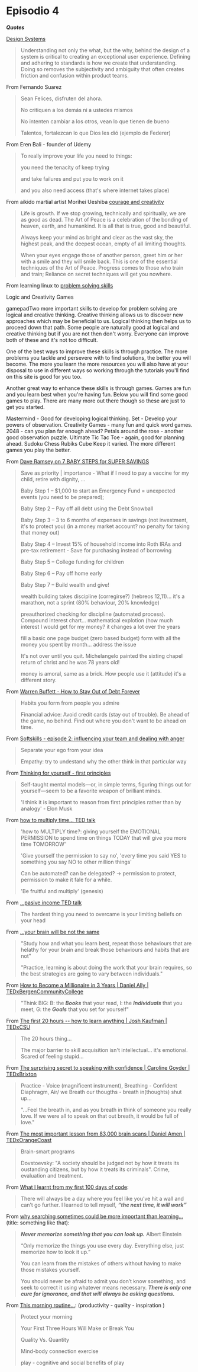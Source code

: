 # Episodio 4

***Quotes***

[Design Systems](www.designbetter.co/design-systems-handbook)

>  Understanding not only the what, but the why, behind the design of a system is critical to creating an exceptional user experience. Defining and adhering to standards is how we create that understanding. Doing so removes the subjectivity and ambiguity that often creates friction and confusion within product teams.

From Fernando Suarez

>  Sean Felices, disfruten del ahora.
>  
>  No critiquen a los demás ni a ustedes mismos
>  
>  No intenten cambiar a los otros, vean lo que tienen de bueno
>
>  Talentos, fortalezcan lo que Dios les dió (ejemplo de Federer)

From Eren Bali - founder of Udemy

> To really improve your life you need to things: 
>  
>  you need the tenacity of keep trying
>  
>  and take failures and put you to work on it
>
>  and you also need access (that's where internet takes place)


From aikido martial artist Morihei Ueshiba [courage and creativity](https://medium.com/personal-growth/how-to-build-your-courage-and-creativity-with-the-aikido-philosophy-d41b451b0e43)

>  Life is growth. If we stop growing, technically and spiritually, we are as good as dead. The Art of Peace is a celebration of the bonding of heaven, earth, and humankind. It is all that is true, good and beautiful.
>  
>  Always keep your mind as bright and clear as the vast sky, the highest peak, and the deepest ocean, empty of all limiting thoughts.
>  
>  When your eyes engage those of another person, greet him or her with a smile and they will smile back. This is one of the essential techniques of the Art of Peace.
>  Progress comes to those who train and train; Reliance on secret techniques will get you nowhere.


From learning linux to [problem solving skills](https://ryanstutorials.net/problem-solving-skills/)

Logic and Creativity Games

gamepadTwo more important skills to develop for problem solving are logical and creative thinking. Creative thinking allows us to discover new approaches which may be beneficial to us. Logical thinking then helps us to proceed down that path. Some people are naturally good at logical and creative thinking but if you are not then don't worry. Everyone can improve both of these and it's not too difficult.

One of the best ways to improve these skills is through practice. The more problems you tackle and persevere with to find solutions, the better you will become. The more you learn the more resources you will also have at your disposal to use in different ways so working through the tutorials you'll find on this site is good for you too.

Another great way to enhance these skills is through games. Games are fun and you learn best when you're having fun. Below you will find some good games to play. There are many more out there though so these are just to get you started.

Mastermind - Good for developing logical thinking.
Set - Develop your powers of observation.
Creativity Games - many fun and quick word games.
2048 - can you plan far enough ahead?
Petals around the rose - another good observation puzzle.
Ultimate Tic Tac Toe - again, good for planning ahead.
Sudoku
Chess
Rubiks Cube
Keep it varied. The more different games you play the better.


From [Dave Ramsey on 7 BABY STEPS for SUPER SAVINGS](https://www.youtube.com/watch?v=aGueh1idszA)

>  Save as priority | importance - What if I need to pay a vaccine for my child, retire with dignity, ...
>  
>  Baby Step 1 – $1,000 to start an Emergency Fund = unexpected events (you need to be prepared); 
>  
>  Baby Step 2 – Pay off all debt using the Debt Snowball
>  
>  Baby Step 3 – 3 to 6 months of expenses in savings (not investment, it's to protect you) (in a money market account? no penalty for taking that money out)
>  
>  Baby Step 4 – Invest 15% of household income into Roth IRAs and pre-tax retirement - Save for purchasing instead of borrowing
>  
>  Baby Step 5 – College funding for children
>  
>  Baby Step 6 – Pay off home early
>  
>  Baby Step 7 – Build wealth and give!
>  
>  wealth building takes discipline (corregirse?) (hebreos 12,11)... it's a marathon, not a sprint (80% behaviour, 20% knowledge)
>  
>  
>  preauthorized checking for discipline (automated process). Compound interest chart... mathematical explotion (how much interest I would get for my money? it changes a lot over the years
>  
>  fill a basic one page budget (zero based budget) form with all the money you spent by month... address the issue
>  
>  It's not over until you quit. Michelangelo painted the sixting chapel return of christ and he was 78 years old!
>  
>  money is amoral, same as a brick. How people use it (attitude) it's a different story.

From [Warren Buffett - How to Stay Out of Debt Forever](https://www.youtube.com/watch?v=UWzNsxRyvew)

>  Habits you form from people you admire
>  
>  Financial advice: Avoid credit cards (stay out of trouble). Be ahead of the game, no behind. Find out where you don't want to be ahead on time.

From [Softskills - episode 2: influencing your team and dealing with anger](https://softskills.audio/2016/03/14/episode-2-influencing-your-team-and-dealing-with-anger/)

>  Separate your ego from your idea
>  
>  Empathy: try to undestand why the other think in that particular way

From [Thinking for yourself - first principles](http://jamesclear.com/first-principles)

>  Self-taught mental models—or, in simple terms, figuring things out for yourself—seem to be a favorite weapon of brilliant minds.
>  
>  'I think it is important to reason from first principles rather than by analogy' - Elon Musk


From [how to multiply time... TED talk](https://www.youtube.com/watch?v=y2X7c9TUQJ8)

> 'how to MULTIPLY time?: giving yourself the EMOTIONAL PERMISSION to spend time on things TODAY that will give you more time TOMORROW'
> 
> 'Give yourself the permission to say no', 'every time you said YES to something you say NO to other million things'
> 
> Can be automated? can be delegated? -> permission to protect, permission to make it fale for a while.
> 
> 'Be fruitful and multiply' (genesis)

From [...pasive income TED talk](https://www.youtube.com/watch?v=fDCAPOTnBIo)

> The hardest thing you need to overcame is your limiting beliefs on your head

From [...your brain will be not the same](https://www.youtube.com/watch?v=LNHBMFCzznE)

> "Study how and what you learn best, repeat those behaviours that are helathy for your brain and break those behaviours and habits that are not"
> 
> "Practice, learning is about doing the work that your brain requires, so the best strategies are going to vary between individuals."

From [How to Become a Millionaire in 3 Years | Daniel Ally | TEDxBergenCommunityCollege](https://www.youtube.com/watch?v=jvBaRf9LHDs)

> "Think BIG: B: the ***Books*** that your read, I: the ***Individuals*** that you meet, G: the ***Goals*** that you set for yourself"

From [The first 20 hours -- how to learn anything | Josh Kaufman | TEDxCSU](https://www.youtube.com/watch?v=5MgBikgcWnY)

> The 20 hours thing...
> 
> The major barrier to skill acquisition isn't intellectual... it's emotional. Scared of feeling stupid...

From [The surprising secret to speaking with confidence | Caroline Goyder | TEDxBrixton](https://www.youtube.com/watch?v=a2MR5XbJtXU)

> Practice - Voice (magnificent instrument), Breathing - Confident Diaphragm, Air/ we Breath our thougths - breath in(thoughts) shut up...
> 
> "...Feel the breath in, and as you breath in think of someone you really love. If we were all to speak on that out breath, it would be full of love."

From [The most important lesson from 83,000 brain scans | Daniel Amen | TEDxOrangeCoast](https://www.youtube.com/watch?v=esPRsT-lmw8)

> Brain-smart programs
> 
> Dovstoevsky: "A society should be judged not by how it treats its oustanding citizens, but by how it treats its criminals". Crime, evaluation and treatment.

From [What I learnt from my first 100 days of code]:

> There will always be a day where you feel like you’ve hit a wall and can’t go further. I learned to tell myself, ***“the next time, it will work”***

From [why searching sometimes could be more important than learning...] (title: something like that):

> ***Never memorize something that you can look up.*** Albert Einstein
> 
> “Only memorize the things you use every day. Everything else, just memorize how to look it up.”
> 
> You can learn from the mistakes of others without having to make those mistakes yourself.
> 
> You should never be afraid to admit you don’t know something, and seek to correct it using whatever means necessary.
***There is only one cure for ignorance, and that will always be asking questions.***

From [This morning routine...]: (productivity - quality - inspiration )

> Protect your morning
> 
> Your First Three Hours Will Make or Break You
> 
> Quality Vs. Quantity
> 
> Mind-body connection exercise
> 
> play - cognitive and social benefits of play





[What I learnt from my first 100 days of code]: <https://medium.freecodecamp.com/what-i-learned-from-my-first-100daysofcode-13ac805ff0a9>

[why searching sometimes could be more important than learning...]: <https://medium.freecodecamp.com/google-not-learn-not-why-searching-can-be-better-than-knowing-79838f7a0f06>

[This morning routine...]: <https://journal.thriveglobal.com/this-morning-routine-will-save-you-20-hours-per-week-4ee620a3b135>

